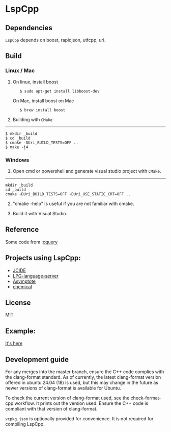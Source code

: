 # LspCpp

## Dependencies
`LspCpp` depends on boost, rapidjson, utfcpp, uri.

## Build

### Linux / Mac
1. On linux, install boost
   ```shell
      $ sudo apt-get install libboost-dev 
   ``` 
   On Mac, install boost on Mac
   ```shell
      $ brew install boost
   ``` 

2. Building with ``CMake``
-----------------------
	$ mkdir _build
	$ cd _build
	$ cmake -DUri_BUILD_TESTS=OFF ..
	$ make -j4

### Windows

  1. Open cmd or powershell and generate visual studio project  with ``CMake``.
  -----------------------
    mkdir _build
	cd _build
	cmake -DUri_BUILD_TESTS=OFF -DUri_USE_STATIC_CRT=OFF ..

  2. "cmake -help" is useful if you are not familiar with cmake.
  
  3. Build it with Visual Studio.
 
## Reference
 Some code from :[cquery][1]

## Projects using LspCpp:
* [JCIDE](https://www.javacardos.com/javacardforum/viewtopic.php?f=5&t=3569&sid=e01238adf55cd08696fbf495dfa6c8e5)
* [LPG-language-server](https://github.com/kuafuwang/LPG-language-server)
* [Asymptote](https://github.com/vectorgraphics)
* [chemical](https://github.com/chemicallang/chemical)
## License
   MIT
   
##  Example:
[It's here](https://github.com/kuafuwang/LspCpp/tree/master/examples)


## Development guide

For any merges into the master branch, ensure the C++ code complies with the clang-format standard.
As of currently, the latest clang-format version offered in ubuntu 24.04 (18) is used, but this
may change in the future as newer versions of clang-format is available for Ubuntu.

To check the current version of clang-format used, see the check-format-cpp workflow. It prints out
the version used. Ensure the C++ code is compliant with that version of clang-format.

`vcpkg.json` is optionally provided for convenience. It is not required for compiling LspCpp.


[1]: https://github.com/cquery-project/cquery "cquery:"
[2]: https://www.javacardos.com/tools "JcKit:"
[3]: https://docs.microsoft.com/en-us/nuget/consume-packages/package-restore "Package Restore"
